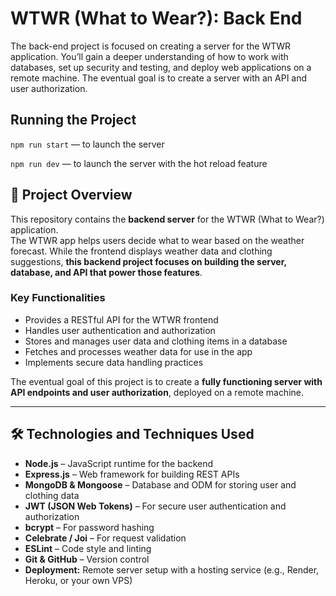 # WTWR (What to Wear?): Back End

The back-end project is focused on creating a server for the WTWR application. You’ll gain a deeper understanding of how to work with databases, set up security and testing, and deploy web applications on a remote machine. The eventual goal is to create a server with an API and user authorization.

## Running the Project

`npm run start` — to launch the server

`npm run dev` — to launch the server with the hot reload feature

## 📖 Project Overview

This repository contains the **backend server** for the WTWR (What to Wear?) application.  
The WTWR app helps users decide what to wear based on the weather forecast. While the frontend displays weather data and clothing suggestions, **this backend project focuses on building the server, database, and API that power those features**.

### Key Functionalities

- Provides a RESTful API for the WTWR frontend
- Handles user authentication and authorization
- Stores and manages user data and clothing items in a database
- Fetches and processes weather data for use in the app
- Implements secure data handling practices

The eventual goal of this project is to create a **fully functioning server with API endpoints and user authorization**, deployed on a remote machine.

---

## 🛠️ Technologies and Techniques Used

- **Node.js** – JavaScript runtime for the backend
- **Express.js** – Web framework for building REST APIs
- **MongoDB & Mongoose** – Database and ODM for storing user and clothing data
- **JWT (JSON Web Tokens)** – For secure user authentication and authorization
- **bcrypt** – For password hashing
- **Celebrate / Joi** – For request validation
- **ESLint** – Code style and linting
- **Git & GitHub** – Version control
- **Deployment:** Remote server setup with a hosting service (e.g., Render, Heroku, or your own VPS)
